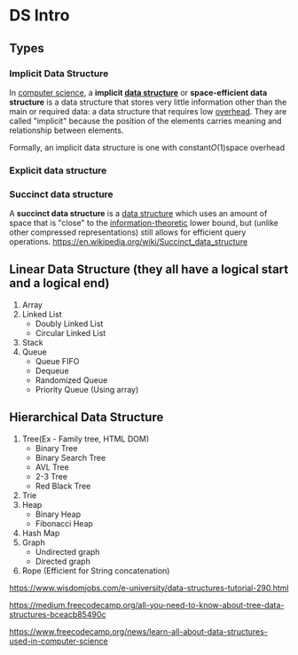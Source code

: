 # DS Intro

## Types

### Implicit Data Structure

In [computer science](https://en.wikipedia.org/wiki/Computer_science), a **implicit [data structure](https://en.wikipedia.org/wiki/Data_structure)** or **space-efficient data structure** is a data structure that stores very little information other than the main or required data: a data structure that requires low [overhead](https://en.wikipedia.org/wiki/Overhead_(computing)). They are called "implicit" because the position of the elements carries meaning and relationship between elements.

Formally, an implicit data structure is one with constant*O*(1)space overhead

### Explicit data structure

### Succinct data structure

A **succinct data structure** is a [data structure](https://en.wikipedia.org/wiki/Data_structure) which uses an amount of space that is "close" to the [information-theoretic](https://en.wikipedia.org/wiki/Information-theoretic) lower bound, but (unlike other compressed representations) still allows for efficient query operations.
<https://en.wikipedia.org/wiki/Succinct_data_structure>

## Linear Data Structure (they all have a logical start and a logical end)

1. Array
2. Linked List
   - Doubly Linked List
   - Circular Linked List
3. Stack
4. Queue
   - Queue FIFO
   - Dequeue
   - Randomized Queue
   - Priority Queue (Using array)

## Hierarchical Data Structure

1. Tree(Ex - Family tree, HTML DOM)
   - Binary Tree
   - Binary Search Tree
   - AVL Tree
   - 2-3 Tree
   - Red Black Tree
2. Trie
3. Heap
   - Binary Heap
   - Fibonacci Heap
4. Hash Map
5. Graph
   - Undirected graph
   - Directed graph
6. Rope (Efficient for String concatenation)

<https://www.wisdomjobs.com/e-university/data-structures-tutorial-290.html>

<https://medium.freecodecamp.org/all-you-need-to-know-about-tree-data-structures-bceacb85490c>

<https://www.freecodecamp.org/news/learn-all-about-data-structures-used-in-computer-science>
